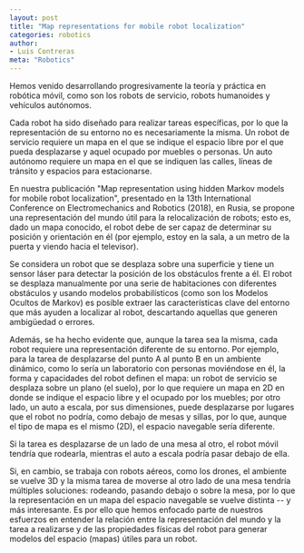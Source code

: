 ```yaml
---
layout: post
title: "Map representations for mobile robot localization"
categories: robotics
author:
- Luis Contreras
meta: "Robotics"
---
```


Hemos venido desarrollando progresivamente la teoría y práctica en robótica móvil, como son los robots de servicio, robots humanoides y vehículos autónomos.

Cada robot ha sido diseñado para realizar tareas específicas, por lo que la representación de su entorno no es necesariamente la misma. Un robot de servicio requiere un mapa en el que se indique el espacio libre por el que pueda desplazarse y aquel ocupado por muebles o personas. Un auto autónomo requiere un mapa en el que se indiquen las calles, líneas de tránsito y espacios para estacionarse.

En nuestra publicación "Map representation using hidden Markov models for mobile robot localization", presentado en la 13th International Conference on Electromechanics and Robotics (2018), en Rusia, se propone una representación del mundo útil para la relocalización de robots; esto es, dado un mapa conocido, el robot debe de ser capaz de determinar su posición y orientación en él (por ejemplo, estoy en la sala, a un metro de la puerta y viendo hacia el televisor).

Se considera un robot que se desplaza sobre una superficie y tiene un sensor láser para detectar la posición de los obstáculos frente a él. El robot se desplaza manualmente por una serie de habitaciones con diferentes obstáculos y usando modelos probabilísticos (como son los Modelos Ocultos de Markov) es posible extraer las características clave del entorno que más ayuden a localizar al robot, descartando aquellas que generen ambigüedad o errores.

Además, se ha hecho evidente que, aunque la tarea sea la misma, cada robot requiere una representación diferente de su entorno. Por ejemplo, para la tarea de desplazarse del punto A al punto B en un ambiente dinámico, como lo sería un laboratorio con personas moviéndose en él, la forma y capacidades del robot definen el mapa: un robot de servicio se desplaza sobre un plano (el suelo), por lo que requiere un mapa en 2D en donde se indique el espacio libre y el ocupado por los muebles; por otro lado, un auto a escala, por sus dimensiones, puede desplazarse por lugares que el robot no podría, como debajo de mesas y sillas, por lo que, aunque el tipo de mapa es el mismo (2D), el espacio navegable sería diferente. 

Si la tarea es desplazarse de un lado de una mesa al otro, el robot móvil tendría que rodearla, mientras el auto a escala podría pasar debajo de ella. 

Si, en cambio, se trabaja con robots aéreos, como los drones, el ambiente se vuelve 3D y la misma tarea de moverse al otro lado de una mesa tendría múltiples soluciones: rodeando, pasando debajo o sobre la mesa, por lo que la representación en un mapa del espacio navegable se vuelve distinta -- y más interesante. Es por ello que hemos enfocado parte de nuestros esfuerzos en entender la relación entre la representación del mundo y la tarea a realizarse y de las propiedades físicas del robot para generar modelos del espacio (mapas) útiles para un robot.
